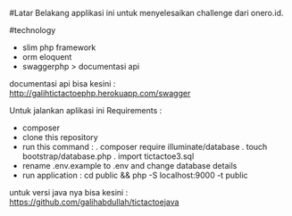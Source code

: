 #Latar Belakang
applikasi ini untuk menyelesaikan challenge dari onero.id.

#technology 
- slim php framework
- orm eloquent
- swaggerphp > documentasi api

documentasi api bisa kesini : http://galihtictactoephp.herokuapp.com/swagger

Untuk jalankan aplikasi ini
Requirements :
- composer
- clone this repository
- run this command :
. composer require illuminate/database
. touch bootstrap/database.php
. import tictactoe3.sql
- rename .env.example to .env and change database details
- run application : cd public && php -S localhost:9000 -t public

untuk versi java nya bisa kesini : https://github.com/galihabdullah/tictactoejava




